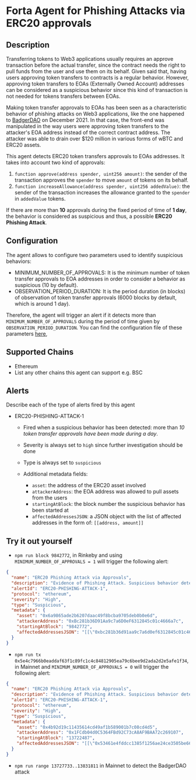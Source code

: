 # Forta Agent for Phishing Attacks via ERC20 approvals

## Description

Transferring tokens to Web3 applications usually requires an approve transaction before the actual transfer, since the contract needs the right to pull funds from the user and use them on its behalf. Given said that, having users approving token transfers to contracts is a regular behavior. However, approving token transfers to EOAs (Externally Owned Account) addresses can be considered as a suspicious behavior since this kind of transaction is not needed for tokens transfers between EOAs.

Making token transfer approvals to EOAs has been seen as a characteristic behavior of phishing attacks on Web3 applications, like the one happened to [BadgerDAO](https://rekt.news/badger-rekt/) on December 2021. In that case, the front-end was manipulated in the way users were approving token transfers to the attacker's EOA address instead of the correct contract address. The attacker was able to drain over $120 million in various forms of wBTC and ERC20 assets.

This agent detects ERC20 token transfers approvals to EOAs addresses. It takes into account two kind of approvals:

1. `function approve(address spender, uint256 amount)`: the sender of the transaction approves the `spender` to move `amount` of tokens on its behalf.
2. `function increaseAllowance(address spender, uint256 addedValue)`: the sender of the transaction increases the allowance granted to the `spender` in `addedValue` tokens.

If there are more than **10** approvals during the fixed period of time of **1 day**, the behavior is considered as suspicious and thus, a possible **ERC20 Phishing Attack**.

## Configuration

The agent allows to configure two parameters used to identify suspicious behaviors:

- MINIMUM_NUMBER_OF_APPROVALS: It is the minimum number of token transfer approvals to EOA addresses in order to consider a behavior as suspicious (10 by default).
- OBSERVATION_PERIOD_DURATION: It is the period duration (in blocks) of observation of token transfer approvals (6000 blocks by default, which is around 1 day).

Therefore, the agent will trigger an alert if it detects more than `MINIMUM_NUMBER_OF_APPROVALS` during the period of time given by `OBSERVATION_PERIOD_DURATION`. You can find the configuration file of these parameters [here](src/config.ts),

## Supported Chains

- Ethereum
- List any other chains this agent can support e.g. BSC

## Alerts

Describe each of the type of alerts fired by this agent

- ERC20-PHISHING-ATTACK-1

  - Fired when a suspicious behavior has been detected: more than _10 token transfer approvals have been made during a day_.
  - Severity is always set to `high` since further investigation should be done
  - Type is always set to `suspicious`
  - Additional metadata fields:

    - `asset`: the address of the ERC20 asset involved
    - `attackerAddress`: the EOA address was allowed to pull assets from the users
    - `startingAtBlock`: the block number the suspicious behavior has been started at
    - `affectedAddressesJSON`: a JSON object with the list of affected addresses in the form of: `[[address, amount]]`

## Try it out yourself

- `npm run block 9842772`, in Rinkeby and using `MINIMUM_NUMBER_OF_APPROVALS = 1` will trigger the following alert:
```JSON
{
  "name": "ERC20 Phishing Attack via Approvals",
  "description": "Evidence of Phishing Attack. Suspicious behavior detected: more than 0 users approved token transfers to a same EOA target over one day",
  "alertId": "ERC20-PHISHING-ATTACK-1",
  "protocol": "ethereum",
  "severity": "High",
  "type": "Suspicious",
  "metadata": {
    "asset": "0x6a9865ade2b6207daac49f8bcba9705deb0b0e6d",
    "attackerAddress": "0xBc281b36D91Aa9c7a6D0eF6312845c01c4666a7c",
    "startingAtBlock": "9842772",
    "affectedAddressesJSON": "[[\"0xbc281b36d91aa9c7a6d0ef6312845c01c4666a7c\",\"-1\"],[\"0x75ef3f79d945a00765d0e23277c9774599ff3f2c\",\"10000000000000000000\"]]"
  }
}
```
- `npm run tx 0x5e4c7966b0eaddaf63f1c89fc1c4c84812905ea79c6bee9d2ada2d2e5afe1f34`, in Mainnet and  `MINIMUM_NUMBER_OF_APPROVALS = 0` will trigger the following alert:
```JSON
{
  "name": "ERC20 Phishing Attack via Approvals",
  "description": "Evidence of Phishing Attack. Suspicious behavior detected: more than 0 users approved token transfers to a same EOA target over one day",
  "alertId": "ERC20-PHISHING-ATTACK-1",
  "protocol": "ethereum",
  "severity": "High",
  "type": "Suspicious",
  "metadata": {
    "asset": "0x4b92d19c11435614cd49af1b589001b7c08cd4d5",
    "attackerAddress": "0x1FCdb04d0C5364FBd92C73cA8AF9BAA72c269107",
    "startingAtBlock": "13722487",
    "affectedAddressesJSON": "[[\"0x53461e4fddcc1385f1256ae24ce3505be664f249\",\"-1\"]]"
  }
}
```


- `npm run range 13727733..13831811` in Mainnet to detect the BadgerDAO attack

